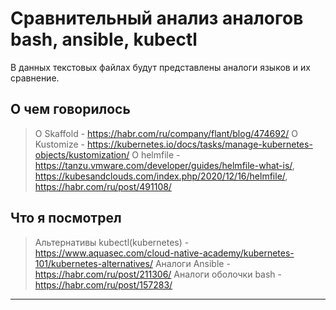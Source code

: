 # Сравнительный анализ аналогов bash, ansible, kubectl
В данных текстовых файлах будут представлены аналоги языков и их сравнение.

## О чем говорилось 
> О Skaffold - https://habr.com/ru/company/flant/blog/474692/
> О Kustomize - https://kubernetes.io/docs/tasks/manage-kubernetes-objects/kustomization/
> О helmfile - https://tanzu.vmware.com/developer/guides/helmfile-what-is/, https://kubesandclouds.com/index.php/2020/12/16/helmfile/, https://habr.com/ru/post/491108/

## Что я посмотрел
> Альтернативы kubectl(kubernetes) - https://www.aquasec.com/cloud-native-academy/kubernetes-101/kubernetes-alternatives/
> Аналоги Ansible - https://habr.com/ru/post/211306/
> Аналоги оболочки bash - https://habr.com/ru/post/157283/
---
